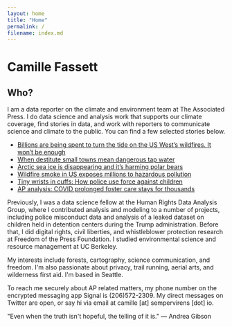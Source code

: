 ```yaml
---
layout: home
title: "Home"
permalink: /
filename: index.md
---
```


# Camille Fassett

## Who?

I am a data reporter on the climate and environment team at The Associated Press. I do data science and analysis work that supports our climate coverage, find stories in data, and work with reporters to communicate science and climate to the public. You can find a few selected stories below.
* [Billions are being spent to turn the tide on the US West’s wildfires. It won’t be enough](https://apnews.com/article/wildfires-forest-thinning-community-risk-biden-9d77309cb9e7520069b3c575d850aadc)
* [When destitute small towns mean dangerous tap water](https://apnews.com/article/health-business-west-virginia-dementia-6770a6191b89b064bd77227e1b18639d)
* [Arctic sea ice is disappearing and it’s harming polar bears](https://projects.apnews.com/features/2021/polar-bears-sea-ice/index.html)
* [Wildfire smoke in US exposes millions to hazardous pollution](https://apnews.com/article/virus-outbreak-wildfires-health-oregon-fires-138efdcef21f15751fe1809a7853903b)
* [Tiny wrists in cuffs: How police use force against children](https://apnews.com/article/arrests-george-floyd-chicago-only-on-ap-4cfdc13f0ef014db65d3ad59b2f31606)
* [AP analysis: COVID prolonged foster care stays for thousands](https://apnews.com/article/ct-state-wire-only-on-ap-coronavirus-pandemic-foster-care-education-0324d732ed8e788a45e580a7b14052fd)

Previously, I was a data science fellow at the Human Rights Data Analysis Group, where I contributed analysis and modeling to a number of projects, including police misconduct data and analysis of a leaked dataset on children held in detention centers during the Trump administration. Before that, I did digital rights, civil liberties, and whistleblower protection research at Freedom of the Press Foundation. I studied environmental science and resource management at UC Berkeley.

My interests include forests, cartography, science communication, and freedom. I'm also passionate about privacy, trail running, aerial arts, and wilderness first aid. I'm based in Seattle.

To reach me securely about AP related matters, my phone number on the encrypted messaging app Signal is (206)572-2309. My direct messages on Twitter are open, or say hi via email at camille [at] sempervirens [dot] io. 

"Even when the truth isn't hopeful, the telling of it is." — Andrea Gibson